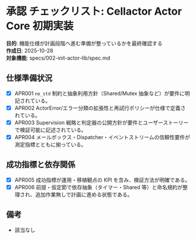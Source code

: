 # 承認 チェックリスト: Cellactor Actor Core 初期実装

**目的**: 機能仕様が計画段階へ進む準備が整っているかを最終確認する  
**作成日**: 2025-10-28  
**対象機能**: specs/002-init-actor-lib/spec.md

## 仕様準備状況

- [x] APR001 `no_std` 制約と抽象利用方針（Shared/Mutex 抽象など）が要件に明記されている。  
- [x] APR002 ActorError/エラー分類の拡張性と再試行ポリシーが仕様で定義されている。  
- [x] APR003 Supervision 戦略と判定器の公開方針が要件とユーザーストーリーで検証可能に記述されている。  
- [x] APR004 メールボックス・Dispatcher・イベントストリームの信頼性要件が測定指標とともに揃っている。  

## 成功指標と依存関係

- [x] APR005 成功指標が運用・移植観点の KPI を含み、検証方法が明確である。  
- [x] APR006 前提・仮定節で依存抽象（タイマー・Shared 等）と命名規約が整理され、追加作業無しで計画に進める状態である。  

## 備考

- 該当なし

